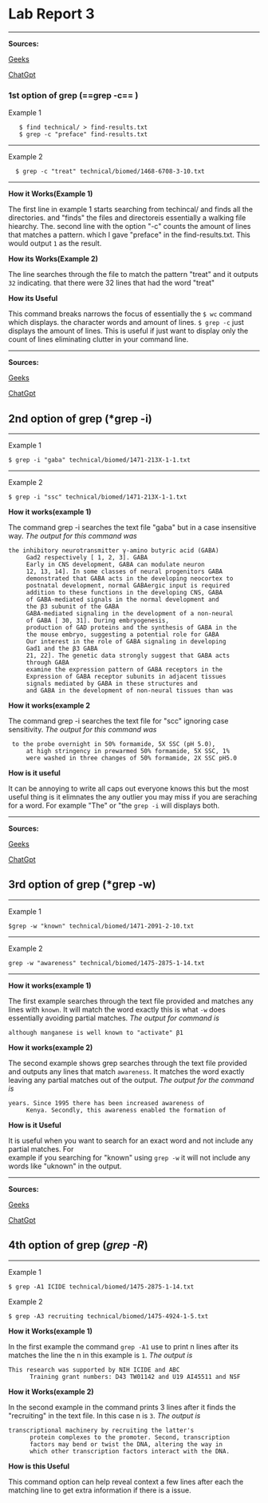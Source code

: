 # Lab Report 3
--- 
  **Sources:** 
  
  [Geeks](https://www.geeksforgeeks.org/grep-command-in-unixlinux/)  
  
  [ChatGpt](https://chat.openai.com/)
  
  ### 1st option of grep (==grep -c== )
  
  Example 1
  
  
  ``` 
     $ find technical/ > find-results.txt
     $ grep -c "preface" find-results.txt
  ```
  --- 
  Example 2
  
  
  ```
    $ grep -c "treat" technical/biomed/1468-6708-3-10.txt
  ```
  ---
  
  **How it Works(Example 1)** 
  
  The first line in example 1 starts searching from techincal/ and finds all the directories. 
  and "finds" the files and directoreis essentially a walking file hiearchy. The. 
  second line with the option "-c" counts the amount of lines that matches a pattern. 
  which I gave "preface" in the find-results.txt. This would output ```1``` as the result.
  
  **How its Works(Example 2)**
  
  The line searches through the file to match the pattern "treat" and it outputs ```32``` indicating. 
  that there were 32 lines that had the word "treat"
  
  **How its Useful**
  
  This command breaks narrows the focus of essentially the ``` $ wc ``` command which displays. 
  the character words and amount of lines. ```$ grep -c```  just displays the amount of lines. This
  is useful if just want to display only the count of lines eliminating clutter in your command line.
 
---
**Sources:** 

[Geeks](https://www.geeksforgeeks.org/grep-command-in-unixlinux/)

[ChatGpt](https://chat.openai.com/)

## 2nd option of grep (*grep -i)

 ---
  Example 1
  ```
  $ grep -i "gaba" technical/biomed/1471-213X-1-1.txt
  ```
  ---
  Example 2
  ```
  $ grep -i "ssc" technical/biomed/1471-213X-1-1.txt
  ```
  
  **How it works(example 1)**
  
   The command grep -i searches the text file "gaba" but in a case insensitive way.
   *The output for this command was*
   ```
   the inhibitory neurotransmitter γ-amino butyric acid (GABA)
        Gad2 respectively [ 1, 2, 3]. GABA
        Early in CNS development, GABA can modulate neuron
        12, 13, 14]. In some classes of neural progenitors GABA
        demonstrated that GABA acts in the developing neocortex to
        postnatal development, normal GABAergic input is required
        addition to these functions in the developing CNS, GABA
        of GABA-mediated signals in the normal development and
        the β3 subunit of the GABA 
        GABA-mediated signaling in the development of a non-neural
        of GABA [ 30, 31]. During embryogenesis,
        production of GAD proteins and the synthesis of GABA in the
        the mouse embryo, suggesting a potential role for GABA
        Our interest in the role of GABA signaling in developing
        Gad1 and the β3 GABA 
        21, 22]. The genetic data strongly suggest that GABA acts
        through GABA 
        examine the expression pattern of GABA receptors in the
        Expression of GABA receptor subunits in adjacent tissues
        signals mediated by GABA in these structures and
        and GABA in the development of non-neural tissues than was
  ```
   
  **How it works(example 2**
   
   The command grep -i searches the text file for "scc" ignoring case sensitivity.
  *The output for this command was*
   ```
    to the probe overnight in 50% formamide, 5X SSC (pH 5.0),
        at high stringency in prewarmed 50% formamide, 5X SSC, 1%
        were washed in three changes of 50% formamide, 2X SSC pH5.0
   ```
   
   
   **How is it useful** 
   
   It can be annoying to write all caps out everyone knows this but the most useful thing is 
   it elimnates the any outlier you may miss if you are seraching for a word. For example "The" or "the 
   ``` grep -i ``` will displays both.
   
   
   ---
   **Sources:** 
   
   [Geeks](https://www.geeksforgeeks.org/grep-command-in-unixlinux/)  
   
   [ChatGpt](https://chat.openai.com/)
   
  ## 3rd option of grep (*grep -w)
  
   --- 
   
   Example 1
   
   ```
   $grep -w "known" technical/biomed/1471-2091-2-10.txt
   ```
   ---
   
   Example 2
   
   ```
   grep -w "awareness" technical/biomed/1475-2875-1-14.txt
   ```
   ---
   **How it works(example 1)**
   
   The first example searches through the text file provided and matches any lines with ```known```. 
   It will match the word exactly this is what ```-w``` does essentially avoiding partial matches.
   *The output for command is* 
   ```
   although manganese is well known to "activate" β1
   ```
   
   **How it works(example 2)**
   
   The second example shows grep searches through the text file provided and outputs any lines that 
   match ```awareness```.  It matches the word exactly leaving any partial matches out of the output.
   *The output for the command is*
   ```
   years. Since 1995 there has been increased awareness of
        Kenya. Secondly, this awareness enabled the formation of
   ```
   **How is it Useful**
   
  It is useful when you want to search for an exact word and not include any partial matches. For  
  example if you searching for "known" using ```grep -w``` it will not include any words like 
  "uknown" in the output.
  
  ---
  **Sources:** 
  
  [Geeks](https://www.geeksforgeeks.org/grep-command-in-unixlinux/) 
  
  [ChatGpt](https://chat.openai.com/)
  
  ## 4th option of grep (*grep -R*)
  
  ---
  
  Example 1
  
  ```
  $ grep -A1 ICIDE technical/biomed/1475-2875-1-14.txt
  ```
  
  Example 2
  ```
  $ grep -A3 recruiting technical/biomed/1475-4924-1-5.txt
  ```
  
  **How it Works(example 1)**
  
  In the first example the command ```grep -A1``` use to print n lines after its matches
  the line the n in this example is ```1```.
  *The output is*
  ```
  This research was supported by NIH ICIDE and ABC
        Training grant numbers: D43 TW01142 and U19 AI45511 and NSF
  ```
  
  **How it Works(example 2)**
  
  In the second example in the command prints 3 lines after it finds the "recruiting" in the
  text file. In this case n is ```3```.
  *The output is*
  ```
  transcriptional machinery by recruiting the latter's
        protein complexes to the promoter. Second, transcription
        factors may bend or twist the DNA, altering the way in
        which other transcription factors interact with the DNA.
  ```
  **How is this Useful**
  
  This command option can help reveal context a few lines after each the matching line to get
  extra information if there is a issue.
  
  
  
  
  
  
  
  
     
   
   

   
   

    

     
